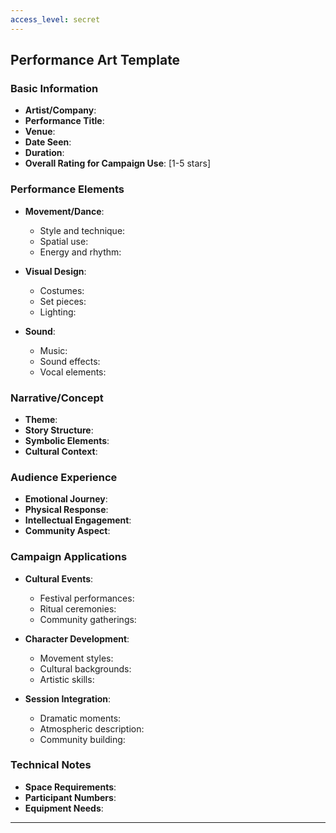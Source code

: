 ```yaml
---
access_level: secret
---
```


## Performance Art Template

### **Basic Information**
- **Artist/Company**: 
- **Performance Title**: 
- **Venue**: 
- **Date Seen**: 
- **Duration**: 
- **Overall Rating for Campaign Use**: [1-5 stars]

### **Performance Elements**
- **Movement/Dance**:
  - Style and technique:
  - Spatial use:
  - Energy and rhythm:

- **Visual Design**:
  - Costumes:
  - Set pieces:
  - Lighting:

- **Sound**:
  - Music:
  - Sound effects:
  - Vocal elements:

### **Narrative/Concept**
- **Theme**: 
- **Story Structure**: 
- **Symbolic Elements**: 
- **Cultural Context**: 

### **Audience Experience**
- **Emotional Journey**: 
- **Physical Response**: 
- **Intellectual Engagement**: 
- **Community Aspect**: 

### **Campaign Applications**
- **Cultural Events**:
  - Festival performances:
  - Ritual ceremonies:
  - Community gatherings:

- **Character Development**:
  - Movement styles:
  - Cultural backgrounds:
  - Artistic skills:

- **Session Integration**:
  - Dramatic moments:
  - Atmospheric description:
  - Community building:

### **Technical Notes**
- **Space Requirements**: 
- **Participant Numbers**: 
- **Equipment Needs**: 

---
